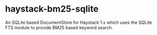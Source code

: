 # haystack-bm25-sqlite
An SQLite based DocumentStore for Haystack 1.x which uses the SQLite FTS module to provide BM25 based keyword search.
